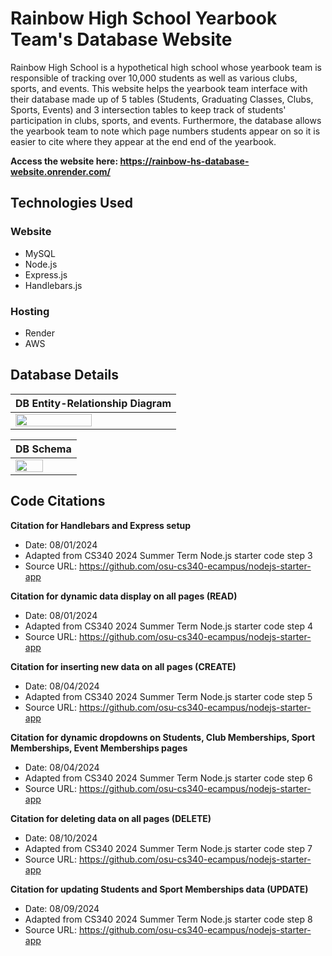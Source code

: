 # Rainbow High School Yearbook Team's Database Website

Rainbow High School is a hypothetical high school whose yearbook team is responsible of tracking over 10,000 students as well as various clubs, sports, and events. This website helps the yearbook team interface with their database made up of 5 tables (Students, Graduating Classes, Clubs, Sports, Events) and 3 intersection tables to keep track of students' participation in clubs, sports, and events. Furthermore, the database allows the yearbook team to note which page numbers students appear on so it is easier to cite where they appear at the end end of the yearbook. 

**Access the website here: https://rainbow-hs-database-website.onrender.com/**

## Technologies Used
### Website
- MySQL
- Node.js
- Express.js
- Handlebars.js
### Hosting
- Render
- AWS

## Database Details
| DB Entity-Relationship Diagram | 
| :------------------------------ |
|<img src="https://github.com/user-attachments/assets/34b84a6a-78f7-4c41-a5ae-dbab3e3ac05e" width=70%/> |

| DB Schema |
| :------------------------------ |
|<img src="https://github.com/user-attachments/assets/89dea488-e9e0-4af4-b6cb-464a76567741" width=70%/>|


## Code Citations
**Citation for Handlebars and Express setup**
- Date: 08/01/2024
- Adapted from CS340 2024 Summer Term Node.js starter code step 3
- Source URL: https://github.com/osu-cs340-ecampus/nodejs-starter-app

**Citation for dynamic data display on all pages (READ)**
- Date: 08/01/2024
- Adapted from CS340 2024 Summer Term Node.js starter code step 4
- Source URL: https://github.com/osu-cs340-ecampus/nodejs-starter-app

**Citation for inserting new data on all pages (CREATE)**
- Date: 08/04/2024
- Adapted from CS340 2024 Summer Term Node.js starter code step 5
- Source URL: https://github.com/osu-cs340-ecampus/nodejs-starter-app

**Citation for dynamic dropdowns on Students, Club Memberships, Sport Memberships, Event Memberships pages**
- Date: 08/04/2024
- Adapted from CS340 2024 Summer Term Node.js starter code step 6
- Source URL: https://github.com/osu-cs340-ecampus/nodejs-starter-app

**Citation for deleting data on all pages (DELETE)**
- Date: 08/10/2024
- Adapted from CS340 2024 Summer Term Node.js starter code step 7
- Source URL: https://github.com/osu-cs340-ecampus/nodejs-starter-app

**Citation for updating Students and Sport Memberships data (UPDATE)**
- Date: 08/09/2024
- Adapted from CS340 2024 Summer Term Node.js starter code step 8
- Source URL: https://github.com/osu-cs340-ecampus/nodejs-starter-app

